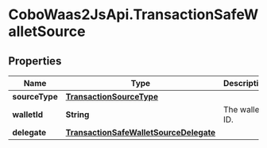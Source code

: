 # CoboWaas2JsApi.TransactionSafeWalletSource

## Properties

Name | Type | Description | Notes
------------ | ------------- | ------------- | -------------
**sourceType** | [**TransactionSourceType**](TransactionSourceType.md) |  | 
**walletId** | **String** | The wallet ID. | 
**delegate** | [**TransactionSafeWalletSourceDelegate**](TransactionSafeWalletSourceDelegate.md) |  | 



